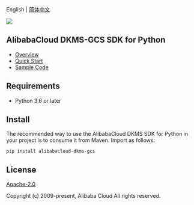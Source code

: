 English | [简体中文](README-CN.md)

![](https://aliyunsdk-pages.alicdn.com/icons/AlibabaCloud.svg)

## AlibabaCloud DKMS-GCS SDK for Python

- [Overview](https://www.alibabacloud.com/help/doc-detail/311016.htm)
- [Quick Start](https://www.alibabacloud.com/help/doc-detail/311368.htm)
- [Sample Code](/example)

## Requirements

- Python 3.6 or later

## Install

The recommended way to use the AlibabaCloud DKMS SDK for Python in your project is to consume it from Maven. Import as follows:

```
pip install alibabacloud-dkms-gcs
```

## License

[Apache-2.0](http://www.apache.org/licenses/LICENSE-2.0)

Copyright (c) 2009-present, Alibaba Cloud All rights reserved.
